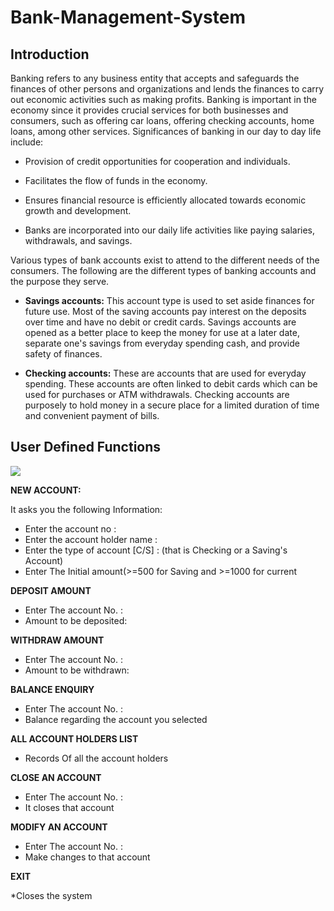 # Bank-Management-System

<h2>  Introduction </h2>

Banking refers to any business entity that accepts and safeguards the finances of other persons and organizations and lends the finances to carry out economic activities such as making profits. Banking is important in the economy since it provides crucial services for both businesses and consumers, such as offering car loans, offering checking accounts, home loans, among other services. Significances of banking in our day to day life include:

* Provision of credit opportunities for cooperation and individuals.

* Facilitates the flow of funds in the economy.

* Ensures financial resource is efficiently allocated towards economic growth and development.

* Banks are incorporated into our daily life activities like paying salaries, withdrawals, and savings.

Various types of bank accounts exist to attend to the different needs of the consumers. The following are the different types of banking accounts and the purpose they serve.

* **Savings accounts:** This account type is used to set aside finances for future use. Most of the saving accounts pay interest on the deposits over time and have no debit or credit cards. Savings accounts are opened as a better place to keep the money for use at a later date, separate one's savings from everyday spending cash, and provide safety of finances.

* **Checking accounts:** These are accounts that are used for everyday spending. These accounts are often linked to debit cards which can be used for purchases or ATM withdrawals. Checking accounts are purposely to hold money in a secure place for a limited duration of time and convenient payment of bills.

<h2> User Defined Functions </h2>

<img src="https://user-images.githubusercontent.com/122405126/212790146-40243716-2447-4059-a1be-f9bb077fdb24.png">

**NEW ACCOUNT:**

It asks you the following Information:

* Enter the account no :
* Enter the account holder name :
* Enter the type of account [C/S] :    (that is Checking or a Saving's Account)
* Enter The Initial amount(>=500 for Saving and >=1000 for current

**DEPOSIT AMOUNT**

* Enter The account No. :
* Amount to be deposited:

**WITHDRAW AMOUNT**

* Enter The account No. :
* Amount to be withdrawn:

**BALANCE ENQUIRY**

* Enter The account No. :
* Balance regarding the account you selected

**ALL ACCOUNT HOLDERS LIST**

* Records Of all the account holders

**CLOSE AN ACCOUNT**

* Enter The account No. :
* It closes that account

**MODIFY AN ACCOUNT**
* Enter The account No. :
* Make changes to that account
     
**EXIT**

*Closes the system
    
        

